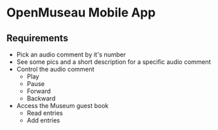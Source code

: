 # OpenMuseau Mobile App

## Requirements

* Pick an audio comment by it's number
* See some pics and a short description for a specific audio comment
* Control the audio comment
  * Play
  * Pause
  * Forward
  * Backward
* Access the Museum guest book
  * Read entries
  * Add entries


